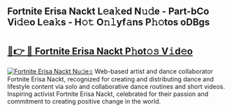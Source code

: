 ## Fortnite Erisa Nackt L𝚎a𝚔ed N𝚞𝚍e - Part-bCo Vi𝚍𝚎o L𝚎a𝚔s - H𝚘𝚝 O𝚗𝚕yf𝚊ns P𝚑𝚘tos oDBgs

# <h2><a href="http://kfdn9h.oniu.top/?m=Fortnite+Erisa+Nackt">🔗👉 🔴 Fortnite Erisa Nackt P𝚑ot𝚘𝚜 V𝚒d𝚎o</a></h2>

[![Fortnite Erisa Nackt Nu𝚍e𝚜](https://i.imgur.com/0qMVB7G.gif)](http://kfdn9h.oniu.top/?m=Fortnite+Erisa+Nackt)
Web-based artist and dance collaborator Fortnite Erisa Nackt, recognized for creating and distributing dance and lifestyle content via solo and collaborative dance routines and short videos. Inspiring activist Fortnite Erisa Nackt, celebrated for their passion and commitment to creating positive change in the world.  
